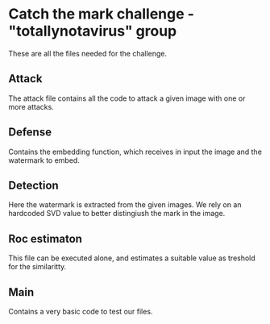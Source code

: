 # Catch the mark challenge - "totallynotavirus" group

These are all the files needed for the challenge.

## Attack
The attack file contains all the code to attack a given image with one or more attacks.

## Defense
Contains the embedding function, which receives in input the image and the watermark to embed.

## Detection
Here the watermark is extracted from the given images.
We rely on an hardcoded SVD value to better distingiush the mark in the image.

## Roc estimaton
This file can be executed alone, and estimates a suitable value as treshold for the similaritty.

## Main
Contains a very basic code to test our files.
